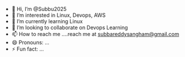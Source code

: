 - 👋 Hi, I’m @Subbu2025
- 👀 I’m interested in Linux, Devops, AWS
- 🌱 I’m currently learning Linux
- 💞️ I’m looking to collaborate on Devops Learning
- 📫 How to reach me ....reach me at subbareddysangham@gmail.com
- 😄 Pronouns: ...
- ⚡ Fun fact: ...

<!---
Subbu2025/Subbu2025 is a ✨ special ✨ repository because its `README.md` (this file) appears on your GitHub profile.
You can click the Preview link to take a look at your changes.
--->
